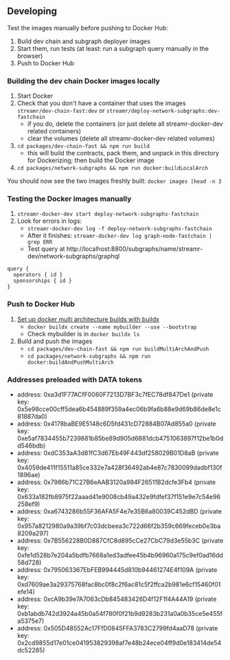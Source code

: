 
## Developing

Test the images manually before pushing to Docker Hub:
1. Build dev chain and subgraph deployer images
1. Start them, run tests (at least: run a subgraph query manually in the browser)
1. Push to Docker Hub

### Building the dev chain Docker images locally

1. Start Docker
1. Check that you don't have a container that uses the images `streamr/dev-chain-fast:dev` or `streamr/deploy-network-subgraphs:dev-fastchain`
    * if you do, delete the containers (or just delete all streamr-docker-dev related containers)
    * clear the volumes (delete all streamr-docker-dev related volumes)
1. `cd packages/dev-chain-fast && npm run build`
    * this will build the contracts, pack them, and unpack in this directory for Dockerizing; then build the Docker image
1. `cd packages/network-subgraphs && npm run docker:buildLocalArch`

You should now see the two images freshly built: `docker images |head -n 3`

### Testing the Docker images manually

1. `streamr-docker-dev start deploy-network-subgraphs-fastchain`
1. Look for errors in logs:
    * `streamr-docker-dev log -f deploy-network-subgraphs-fastchain`
    * After it finishes: `streamr-docker-dev log graph-node-fastchain | grep ERR`
    * Test query at http://localhost:8800/subgraphs/name/streamr-dev/network-subgraphs/graphql
```
query {
  operators { id }
  sponsorships { id }
}
```

### Push to Docker Hub

1. [Set up docker multi architecture builds with buildx](https://www.docker.com/blog/how-to-rapidly-build-multi-architecture-images-with-buildx/)
    * `docker buildx create --name mybuilder --use --bootstrap`
    * Check mybuilder is in `docker buildx ls`
1. Build and push the images
    * `cd packages/dev-chain-fast && npm run buildMultiArchAndPush`
    * `cd packages/network-subgraphs && npm run docker:buildAndPushMultiArch`


### Addresses preloaded with DATA tokens
- address: 0xa3d1F77ACfF0060F7213D7BF3c7fEC78df847De1 (private key: 0x5e98cce00cff5dea6b454889f359a4ec06b9fa6b88e9d69b86de8e1c81887da0)
- address: 0x4178baBE9E5148c6D5fd431cD72884B07Ad855a0 (private key: 0xe5af7834455b7239881b85be89d905d6881dcb4751063897f12be1b0dd546bdb)
- address: 0xdC353aA3d81fC3d67Eb49F443df258029B01D8aB (private key: 0x4059de411f15511a85ce332e7a428f36492ab4e87c7830099dadbf130f1896ae)
- address: 0x7986b71C27B6eAAB3120a984F26511B2dcfe3Fb4 (private key: 0x633a182fb8975f22aaad41e9008cb49a432e9fdfef37f151e9e7c54e96258ef9)
- address: 0xa6743286b55F36AFA5F4e7e35B6a80039C452dBD (private key: 0x957a8212980a9a39bf7c03dcbeea3c722d66f2b359c669feceb0e3ba8209a297)
- address: 0x7B556228B0D887CfC8d895cCe27CbC79d3e55b3C (private key: 0xfe1d528b7e204a5bdfb7668a1ed3adfee45b4b96960a175c9ef0ad16dd58d728)
- address: 0x795063367EbFEB994445d810b94461274E4f109A (private key: 0xd7609ae3a29375768fac8bc0f8c2f6ac81c5f2ffca2b981e6cf15460f01efe14)
- address: 0xcA9b39e7A7063cDb845483426D4f12F1f4A44A19 (private key: 0xb1abdb742d3924a45b0a54f780f0f21b9d9283b231a0a0b35ce5e455fa5375e7)
- address: 0x505D48552Ac17FfD0845FFA3783C2799fd4aaD78 (private key: 0x2cd9855d17e01ce041953829398af7e48b24ece04ff9d0e183414de54dc52285)